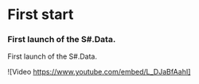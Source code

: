 # First start

### First launch of the S\#.Data.

First launch of the S\#.Data.

![Video https://www.youtube.com/embed/L_DJaBfAahI]
